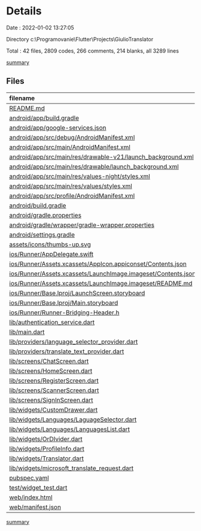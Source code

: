 # Details

Date : 2022-01-02 13:27:05

Directory c:\Programovanie\Flutter\Projects\GiulioTranslator

Total : 42 files,  2809 codes, 266 comments, 214 blanks, all 3289 lines

[summary](results.md)

## Files
| filename | language | code | comment | blank | total |
| :--- | :--- | ---: | ---: | ---: | ---: |
| [README.md](/README.md) | Markdown | 10 | 0 | 7 | 17 |
| [android/app/build.gradle](/android/app/build.gradle) | Groovy | 49 | 3 | 11 | 63 |
| [android/app/google-services.json](/android/app/google-services.json) | JSON | 39 | 0 | 0 | 39 |
| [android/app/src/debug/AndroidManifest.xml](/android/app/src/debug/AndroidManifest.xml) | XML | 4 | 3 | 1 | 8 |
| [android/app/src/main/AndroidManifest.xml](/android/app/src/main/AndroidManifest.xml) | XML | 34 | 11 | 4 | 49 |
| [android/app/src/main/res/drawable-v21/launch_background.xml](/android/app/src/main/res/drawable-v21/launch_background.xml) | XML | 4 | 7 | 2 | 13 |
| [android/app/src/main/res/drawable/launch_background.xml](/android/app/src/main/res/drawable/launch_background.xml) | XML | 4 | 7 | 2 | 13 |
| [android/app/src/main/res/values-night/styles.xml](/android/app/src/main/res/values-night/styles.xml) | XML | 9 | 9 | 1 | 19 |
| [android/app/src/main/res/values/styles.xml](/android/app/src/main/res/values/styles.xml) | XML | 9 | 9 | 1 | 19 |
| [android/app/src/profile/AndroidManifest.xml](/android/app/src/profile/AndroidManifest.xml) | XML | 4 | 3 | 1 | 8 |
| [android/build.gradle](/android/build.gradle) | Groovy | 28 | 0 | 5 | 33 |
| [android/gradle.properties](/android/gradle.properties) | Properties | 3 | 0 | 1 | 4 |
| [android/gradle/wrapper/gradle-wrapper.properties](/android/gradle/wrapper/gradle-wrapper.properties) | Properties | 5 | 1 | 1 | 7 |
| [android/settings.gradle](/android/settings.gradle) | Groovy | 8 | 0 | 4 | 12 |
| [assets/icons/thumbs-up.svg](/assets/icons/thumbs-up.svg) | XML | 5 | 0 | 1 | 6 |
| [ios/Runner/AppDelegate.swift](/ios/Runner/AppDelegate.swift) | Swift | 12 | 0 | 2 | 14 |
| [ios/Runner/Assets.xcassets/AppIcon.appiconset/Contents.json](/ios/Runner/Assets.xcassets/AppIcon.appiconset/Contents.json) | JSON | 122 | 0 | 1 | 123 |
| [ios/Runner/Assets.xcassets/LaunchImage.imageset/Contents.json](/ios/Runner/Assets.xcassets/LaunchImage.imageset/Contents.json) | JSON | 23 | 0 | 1 | 24 |
| [ios/Runner/Assets.xcassets/LaunchImage.imageset/README.md](/ios/Runner/Assets.xcassets/LaunchImage.imageset/README.md) | Markdown | 3 | 0 | 2 | 5 |
| [ios/Runner/Base.lproj/LaunchScreen.storyboard](/ios/Runner/Base.lproj/LaunchScreen.storyboard) | XML | 36 | 1 | 1 | 38 |
| [ios/Runner/Base.lproj/Main.storyboard](/ios/Runner/Base.lproj/Main.storyboard) | XML | 25 | 1 | 1 | 27 |
| [ios/Runner/Runner-Bridging-Header.h](/ios/Runner/Runner-Bridging-Header.h) | C++ | 1 | 0 | 1 | 2 |
| [lib/authentication_service.dart](/lib/authentication_service.dart) | Dart | 41 | 12 | 7 | 60 |
| [lib/main.dart](/lib/main.dart) | Dart | 70 | 0 | 7 | 77 |
| [lib/providers/language_selector_provider.dart](/lib/providers/language_selector_provider.dart) | Dart | 75 | 0 | 24 | 99 |
| [lib/providers/translate_text_provider.dart](/lib/providers/translate_text_provider.dart) | Dart | 51 | 1 | 11 | 63 |
| [lib/screens/ChatScreen.dart](/lib/screens/ChatScreen.dart) | Dart | 69 | 84 | 5 | 158 |
| [lib/screens/HomeScreen.dart](/lib/screens/HomeScreen.dart) | Dart | 85 | 0 | 7 | 92 |
| [lib/screens/RegisterScreen.dart](/lib/screens/RegisterScreen.dart) | Dart | 261 | 1 | 10 | 272 |
| [lib/screens/ScannerScreen.dart](/lib/screens/ScannerScreen.dart) | Dart | 62 | 17 | 9 | 88 |
| [lib/screens/SignInScreen.dart](/lib/screens/SignInScreen.dart) | Dart | 194 | 1 | 10 | 205 |
| [lib/widgets/CustomDrawer.dart](/lib/widgets/CustomDrawer.dart) | Dart | 99 | 0 | 4 | 103 |
| [lib/widgets/Languages/LaguageSelector.dart](/lib/widgets/Languages/LaguageSelector.dart) | Dart | 292 | 6 | 13 | 311 |
| [lib/widgets/Languages/LanguagesList.dart](/lib/widgets/Languages/LanguagesList.dart) | Dart | 637 | 0 | 1 | 638 |
| [lib/widgets/OrDIvider.dart](/lib/widgets/OrDIvider.dart) | Dart | 39 | 0 | 4 | 43 |
| [lib/widgets/ProfileInfo.dart](/lib/widgets/ProfileInfo.dart) | Dart | 62 | 11 | 3 | 76 |
| [lib/widgets/Translator.dart](/lib/widgets/Translator.dart) | Dart | 257 | 2 | 15 | 274 |
| [lib/widgets/microsoft_translate_request.dart](/lib/widgets/microsoft_translate_request.dart) | Dart | 0 | 22 | 4 | 26 |
| [pubspec.yaml](/pubspec.yaml) | YAML | 29 | 39 | 21 | 89 |
| [test/widget_test.dart](/test/widget_test.dart) | Dart | 0 | 0 | 2 | 2 |
| [web/index.html](/web/index.html) | HTML | 26 | 15 | 5 | 46 |
| [web/manifest.json](/web/manifest.json) | JSON | 23 | 0 | 1 | 24 |

[summary](results.md)